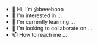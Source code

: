 - 👋 Hi, I’m @beeebooo
- 👀 I’m interested in ...
- 🌱 I’m currently learning ...
- 💞️ I’m looking to collaborate on ...
- 📫 How to reach me ...

<!---
beeebooo/beeebooo is a ✨ special ✨ repository because its `README.md` (this file) appears on your GitHub profile.
You can click the Preview link to take a look at your changes.
--->
